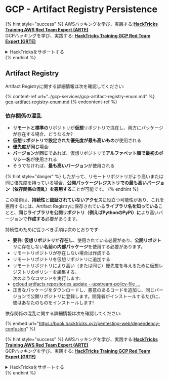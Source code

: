 # GCP - Artifact Registry Persistence

{% hint style="success" %}
AWSハッキングを学び、実践する:<img src="../../../.gitbook/assets/image (1) (1) (1) (1).png" alt="" data-size="line">[**HackTricks Training AWS Red Team Expert (ARTE)**](https://training.hacktricks.xyz/courses/arte)<img src="../../../.gitbook/assets/image (1) (1) (1) (1).png" alt="" data-size="line">\
GCPハッキングを学び、実践する: <img src="../../../.gitbook/assets/image (2) (1).png" alt="" data-size="line">[**HackTricks Training GCP Red Team Expert (GRTE)**<img src="../../../.gitbook/assets/image (2) (1).png" alt="" data-size="line">](https://training.hacktricks.xyz/courses/grte)

<details>

<summary>HackTricksをサポートする</summary>

* [**サブスクリプションプラン**](https://github.com/sponsors/carlospolop)を確認してください!
* **💬 [**Discordグループ**](https://discord.gg/hRep4RUj7f)または[**Telegramグループ**](https://t.me/peass)に参加するか、**Twitter** 🐦 [**@hacktricks\_live**](https://twitter.com/hacktricks_live)**をフォローしてください。**
* **[**HackTricks**](https://github.com/carlospolop/hacktricks)および[**HackTricks Cloud**](https://github.com/carlospolop/hacktricks-cloud)のGitHubリポジトリにPRを提出してハッキングトリックを共有してください。**

</details>
{% endhint %}

## Artifact Registry

Artifact Registryに関する詳細情報は次を確認してください:

{% content-ref url="../gcp-services/gcp-artifact-registry-enum.md" %}
[gcp-artifact-registry-enum.md](../gcp-services/gcp-artifact-registry-enum.md)
{% endcontent-ref %}

### 依存関係の混乱

* **リモートと標準の**リポジトリが**仮想**リポジトリで混在し、両方にパッケージが存在する場合、どうなるか?
* **仮想リポジトリで設定された優先度が最も高いもの**が使用される
* **優先度が同じ**場合:
* **バージョン**が**同じ**であれば、仮想リポジトリで**アルファベット順で最初のポリシー名**が使用される
* そうでなければ、**最も高いバージョン**が使用される

{% hint style="danger" %}
したがって、リモートリポジトリがより高いまたは同じ優先度を持っている場合、**公開パッケージレジストリでの最も高いバージョン（依存関係の混乱）**を**悪用する**ことが可能です。
{% endhint %}

この技術は、**持続性**と**認証されていないアクセス**に役立つ可能性があり、これを悪用するには、Artifact Registryに保存されている**ライブラリ名を知っている**ことと、**同じライブラリを公開リポジトリ（例えばPythonのPyPi）に**より高いバージョンで**作成する**必要があります。

持続性のために従うべき手順は次のとおりです:

* **要件**: **仮想リポジトリ**が**存在し**、使用されている必要があり、**公開リポジトリ**に存在しない**名前**の**内部パッケージ**を使用する必要があります。
* リモートリポジトリが存在しない場合は作成する
* リモートリポジトリを仮想リポジトリに追加する
* リモートリポジトリにより高い（または同じ）優先度を与えるために仮想レジストリのポリシーを編集する。\
次のようなコマンドを実行します:
* [gcloud artifacts repositories update --upstream-policy-file ...](https://cloud.google.com/sdk/gcloud/reference/artifacts/repositories/update#--upstream-policy-file)
* 正当なパッケージをダウンロードし、悪意のあるコードを追加し、同じバージョンで公開リポジトリに登録します。開発者がインストールするたびに、彼はあなたのものをインストールします!

依存関係の混乱に関する詳細情報は次を確認してください:

{% embed url="https://book.hacktricks.xyz/pentesting-web/dependency-confusion" %}

{% hint style="success" %}
AWSハッキングを学び、実践する:<img src="../../../.gitbook/assets/image (1) (1) (1) (1).png" alt="" data-size="line">[**HackTricks Training AWS Red Team Expert (ARTE)**](https://training.hacktricks.xyz/courses/arte)<img src="../../../.gitbook/assets/image (1) (1) (1) (1).png" alt="" data-size="line">\
GCPハッキングを学び、実践する: <img src="../../../.gitbook/assets/image (2) (1).png" alt="" data-size="line">[**HackTricks Training GCP Red Team Expert (GRTE)**<img src="../../../.gitbook/assets/image (2) (1).png" alt="" data-size="line">](https://training.hacktricks.xyz/courses/grte)

<details>

<summary>HackTricksをサポートする</summary>

* [**サブスクリプションプラン**](https://github.com/sponsors/carlospolop)を確認してください!
* **💬 [**Discordグループ**](https://discord.gg/hRep4RUj7f)または[**Telegramグループ**](https://t.me/peass)に参加するか、**Twitter** 🐦 [**@hacktricks\_live**](https://twitter.com/hacktricks_live)**をフォローしてください。**
* **[**HackTricks**](https://github.com/carlospolop/hacktricks)および[**HackTricks Cloud**](https://github.com/carlospolop/hacktricks-cloud)のGitHubリポジトリにPRを提出してハッキングトリックを共有してください。**

</details>
{% endhint %}
